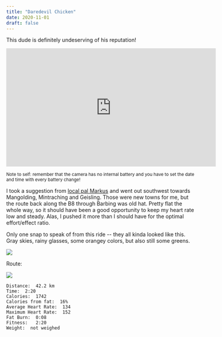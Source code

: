 ```yaml
---
title: "Daredevil Chicken"
date: 2020-11-01
draft: false
---
```


This dude is definitely undeserving of his reputation!

<iframe width="560" height="315" src="https://www.youtube.com/embed/_8pCCAvb5wA" frameborder="0" allow="accelerometer; autoplay; clipboard-write; encrypted-media; gyroscope; picture-in-picture" allowfullscreen></iframe>

<small>Note to self:  remember that the camera has no internal battery and you have to set the date and time with every battery change!</small>

I took a suggestion from [local pal Markus](http://markusfeilner.de) and went out southwest towards Mangolding, Mintraching and Geisling.  Those were new towns for me, but the route back along the B8 through Barbing was old hat.  Pretty flat the whole way, so it should have been a good opportunity to keep my heart rate low and steady.  Alas, I pushed it more than I should have for the optimal effort/effect ratio.

Only one snap to speak of from this ride -- they all kinda looked like this.  Gray skies, rainy glasses, some orangey colors, but also still some greens.

![](/IMG_20201101_095056392_HDR_s.jpg)  

Route:

![](/20201101.jpg)


```
Distance:  42.2 km 
Time:  2:20 
Calories:  1742
Calories from fat:  16% 
Average Heart Rate:  134 
Maximum Heart Rate:  152
Fat Burn:  0:08
Fitness:   2:20
Weight:  not weighed
```
